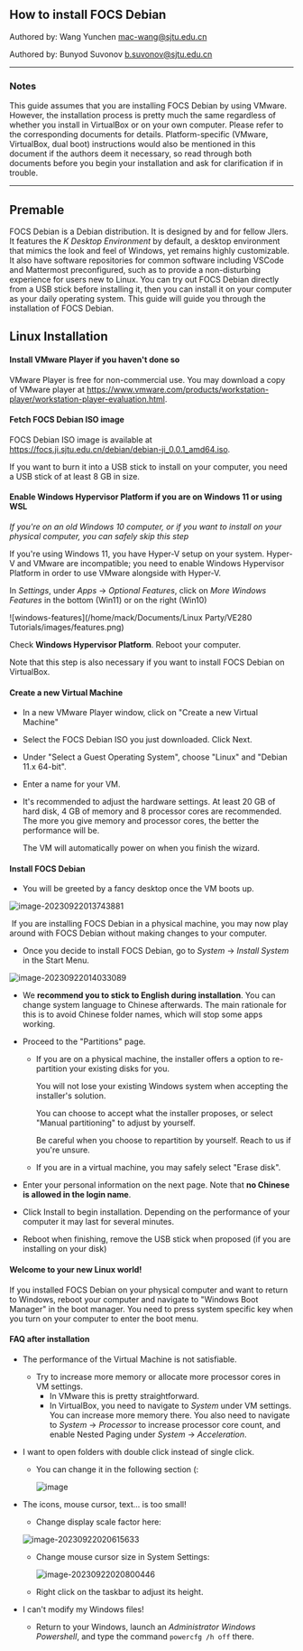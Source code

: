 ## How to install FOCS Debian

Authored by: Wang Yunchen <mac-wang@sjtu.edu.cn>

Authored by: Bunyod Suvonov <b.suvonov@sjtu.edu.cn>

---

### Notes

This guide assumes that you are installing FOCS Debian by using VMware. However, the installation process is pretty much the same regardless of whether you install in VirtualBox or on your own computer. Please refer to the corresponding documents for details. Platform-specific (VMware, VirtualBox, dual boot) instructions would also be mentioned in this document if the authors deem it necessary, so read through both documents before you begin your installation and ask for clarification if in trouble.

---

## Premable

FOCS Debian is a Debian distribution. It is designed by and for fellow JIers. It features the *K Desktop Environment* by default, a desktop environment that mimics the look and feel of Windows, yet remains highly customizable. It also have software repositories for common software including VSCode and Mattermost preconfigured, such as to provide a non-disturbing experience for users new to Linux. You can try out FOCS Debian directly from a USB stick before installing it, then you can install it on your computer as your daily operating system. This guide will guide you through the installation of FOCS Debian.

## Linux Installation

#### Install VMware Player if you haven't done so

VMware Player is free for non-commercial use. You may download a copy of VMware player at https://www.vmware.com/products/workstation-player/workstation-player-evaluation.html.

#### Fetch FOCS Debian ISO image

FOCS Debian ISO image is available at https://focs.ji.sjtu.edu.cn/debian/debian-ji_0.0.1_amd64.iso.

If you want to burn it into a USB stick to install on your computer, you need a USB stick of at least 8 GB in size. 

#### Enable Windows Hypervisor Platform if you are on Windows 11 or using WSL

*If you're on an old Windows 10 computer, or if you want to install on your physical computer, you can safely skip this step*

If you're using Windows 11, you have Hyper-V setup on your system. Hyper-V and VMware are incompatible; you need to enable Windows Hypervisor Platform in order to use VMware alongside with Hyper-V.

In *Settings*, under *Apps* -> *Optional Features*, click on *More Windows Features* in the bottom (Win11) or on the right (Win10)

![windows-features](/home/mack/Documents/Linux Party/VE280 Tutorials/images/features.png)

Check **Windows Hypervisor Platform**. Reboot your computer.

Note that this step is also necessary if you want to install FOCS Debian on VirtualBox.

#### Create a new Virtual Machine

- In a new VMware Player window, click on "Create a new Virtual Machine"

- Select the FOCS Debian ISO you just downloaded. Click Next.

- Under "Select a Guest Operating System", choose "Linux" and "Debian 11.x 64-bit".

- Enter a name for your VM.

- It's recommended to adjust the hardware settings. At least 20 GB of hard disk, 4 GB of memory and 8 processor cores are recommended. The more you give memory and processor cores, the better the performance will be.

  The VM will automatically power on when you finish the wizard.

#### Install FOCS Debian

- You will be greeted by a fancy desktop once the VM boots up.

![image-20230922013743881](images/debian_greeting.png)

​	If you are installing FOCS Debian in a physical machine, you may now play around with FOCS Debian without making changes to your computer.

- Once you decide to install FOCS Debian, go to *System* -> *Install System* in the Start Menu.

![image-20230922014033089](images/installer.png) 

- We **recommend you to stick to English during installation**. You can change system language to Chinese afterwards. The main rationale for this is to avoid Chinese folder names, which will stop some apps working.

- Proceed to the "Partitions" page.

  - If you are on a physical machine, the installer offers a option to re-partition your existing disks for you. 

    You will not lose your existing Windows system when accepting the installer's solution.

    You can choose to accept what the installer proposes, or select "Manual partitioning" to adjust by yourself.

    Be careful when you choose to repartition by yourself. Reach to us if you're unsure.

  - If you are in a virtual machine, you may safely select "Erase disk".

- Enter your personal information on the next page. Note that **no Chinese is allowed in the login name**.

- Click Install to begin installation. Depending on the performance of your computer it may last for several minutes.

- Reboot when finishing, remove the USB stick when proposed (if you are installing on your disk)



#### Welcome to your new Linux world!

If you installed FOCS Debian on your physical computer and want to return to Windows, reboot your computer and navigate to "Windows Boot Manager" in the boot manager. You need to press system specific key when you turn on your computer to enter the boot menu.

#### FAQ after installation

- The performance of the Virtual Machine is not satisfiable.

  - Try to increase more memory or allocate more processor cores in VM settings. 
    - In VMware this is pretty straightforward.
    - In VirtualBox, you need to navigate to *System* under VM settings. You can increase more memory there. You also need to navigate to *System* -> *Processor* to increase processor core count, and enable Nested Paging under *System* -> *Acceleration*.

- I want to open folders with double click instead of single click.

  - You can change it in the following section (:

    ![image](https://github.com/Bunyod-Suvonov/FOCS_Debian_Install_Guide/assets/109164894/330341c4-007f-4ebe-8cd2-3ce410b3640f)


- The icons, mouse cursor, text... is too small!

  - Change display scale factor here:

  ![image-20230922020615633](images/scale_factor.png)

  - Change mouse cursor size in System Settings:

    ![image-20230922020800446](images/cursor.png)

  
  - Right click on the taskbar to adjust its height.
  
- I can't modify my Windows files!

  - Return to your Windows, launch an *Administrator Windows Powershell*, and type the command `powercfg /h off` there.
